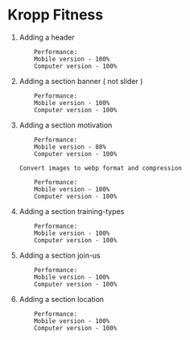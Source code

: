 # Kropp Fitness

1.  Adding a header

        	Performance:
        	Mobile version - 100%
        	Computer version - 100%

2.  Adding a section banner ( not slider )

        	Performance:
        	Mobile version - 100%
        	Computer version - 100%

3.  Adding a section motivation

        	Performance:
        	Mobile version - 88%
        	Computer version - 100%

        Convert images to webp format and compression

            Performance:
        	Mobile version - 100%
        	Computer version - 100%

4.  Adding a section training-types

        	Performance:
        	Mobile version - 100%
        	Computer version - 100%

5.  Adding a section join-us

        	Performance:
        	Mobile version - 100%
        	Computer version - 100%

6.  Adding a section location

        	Performance:
        	Mobile version - 100%
        	Computer version - 100%
